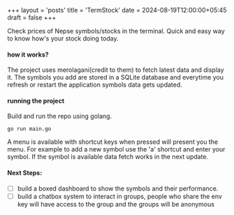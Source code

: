 +++
layout = 'posts'
title = 'TermStock'
date = 2024-08-19T12:00:00+05:45
draft = false
+++

<!--more-->

Check prices of Nepse symbols/stocks in the terminal. Quick and easy way to know how's your stock doing today.

#### how it works?
The project uses merolagani(credit to them) to fetch latest data and display it. The symbols you add are stored in a SQLite database and everytime you refresh or restart the application symbols data gets updated.

#### running the project
Build and run the repo using golang. 
    
    go run main.go

A menu is available with shortcut keys when pressed will present you the menu. For example to add a new symbol use the 'a' shortcut and enter your symbol. If the symbol is available data fetch works in the next update.

#### Next Steps:
- [ ] build a boxed dashboard to show the symbols and their performance.
- [ ] build a chatbox system to interact in groups, people who share the env key will have access to the group and the groups will be anonymous
